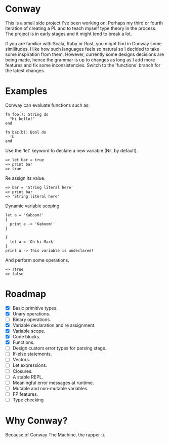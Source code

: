 # Conway
This is a small side project I've been working on. Perhaps my third or fourth iteration of creating a PL and to teach myself type theory in the process. The project is in early stages and it might tend to break a lot.

If you are familiar with Scala, Ruby or Rust, you might find in Conway some similitudes. I like how such languages feels so natural so I decided to take some inspiration from them. However, currently some designs decisions are being made, hence the grammar is up to changes as long as I add more features and fix some inconsistencies. Switch to the 'functions' branch for the latest changes.

# Examples
Conway can evaluate functions such as:
```
fn foo(): String do
  "Hi hello!"
end

fn baz(b): Bool do
  !b
end

```
Use the 'let' keyword to declare a new variable (Nil, by default).
```
=> let bar = true
=> print bar
=> true
```
Re assign its value.
```
=> bar = 'String literal here'
=> print bar
=> 'String literal here'
```
Dynamic variable scoping.
```
let a = 'Kaboom!'
{
  print a -> 'Kaboom!'
}

{
  let a = 'Oh hi Mark'
}
print a -> This variable is undeclared!

```
And perform some operations.
```
=> !true
=> false
```

# Roadmap
- [x] Basic primitive types.
- [x] Unary operations.
- [ ] Binary operations.
- [x] Variable declaration and re assignment.
- [x] Variable scope.
- [x] Code blocks.
- [x] Functions.
- [ ] Design custom error types for parsing stage.
- [ ] If-else statements.
- [ ] Vectors.
- [ ] Let expressions.
- [ ] Closures.
- [ ] A stable REPL.
- [ ] Meaningful error messages at runtime.
- [ ] Mutable and non-mutable variables.
- [ ] FP features.
- [ ] Type checking

# Why Conway?
Because of Conway The Machine, the rapper :).
